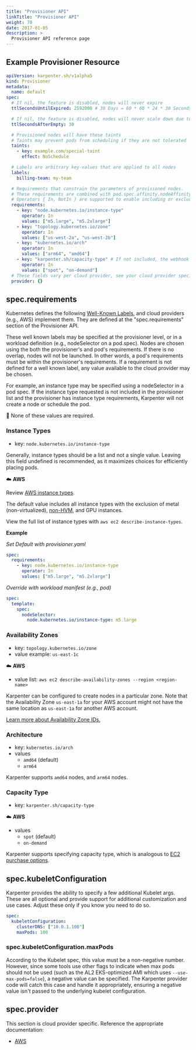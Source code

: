 ```yaml
---
title: "Provisioner API"
linkTitle: "Provisioner API"
weight: 70
date: 2017-01-05
description: >
  Provisioner API reference page
---
```


## Example Provisioner Resource

```yaml
apiVersion: karpenter.sh/v1alpha5
kind: Provisioner
metadata:
  name: default
spec:
  # If nil, the feature is disabled, nodes will never expire
  ttlSecondsUntilExpired: 2592000 # 30 Days = 60 * 60 * 24 * 30 Seconds;

  # If nil, the feature is disabled, nodes will never scale down due to low utilization
  ttlSecondsAfterEmpty: 30

  # Provisioned nodes will have these taints
  # Taints may prevent pods from scheduling if they are not tolerated
  taints:
    - key: example.com/special-taint
      effect: NoSchedule

  # Labels are arbitrary key-values that are applied to all nodes
  labels:
    billing-team: my-team

  # Requirements that constrain the parameters of provisioned nodes.
  # These requirements are combined with pod.spec.affinity.nodeAffinity rules.
  # Operators { In, NotIn } are supported to enable including or excluding values
  requirements:
    - key: "node.kubernetes.io/instance-type" 
      operator: In
      values: ["m5.large", "m5.2xlarge"]
    - key: "topology.kubernetes.io/zone" 
      operator: In
      values: ["us-west-2a", "us-west-2b"]
    - key: "kubernetes.io/arch" 
      operator: In
      values: ["arm64", "amd64"]
    - key: "karpenter.sh/capacity-type" # If not included, the webhook for the AWS cloud provider will default to on-demand
      operator: In
      values: ["spot", "on-demand"]
  # These fields vary per cloud provider, see your cloud provider specific documentation
  provider: {}
```

## spec.requirements

Kubernetes defines the following [Well-Known Labels](https://kubernetes.io/docs/reference/labels-annotations-taints/), and cloud providers (e.g., AWS) implement them. They are defined at the "spec.requirements" section of the Provisioner API. 

These well known labels may be specified at the provisioner level, or in a workload definition (e.g., nodeSelector on a pod.spec). Nodes are chosen using the both the provisioner's and pod's requirements. If there is no overlap, nodes will not be launched. In other words, a pod's requirements must be within the provisioner's requirements. If a requirement is not defined for a well known label, any value available to the cloud provider may be chosen.

For example, an instance type may be specified using a nodeSelector in a pod spec. If the instance type requested is not included in the provisioner list and the provisioner has instance type requirements, Karpenter will not create a node or schedule the pod. 

📝 None of these values are required. 

### Instance Types

- key: `node.kubernetes.io/instance-type`

Generally, instance types should be a list and not a single value. Leaving this field undefined is recommended, as it maximizes choices for efficiently placing pods. 

☁️ **AWS**

Review [AWS instance types](https://aws.amazon.com/ec2/instance-types/).

The default value includes all instance types with the exclusion of metal
(non-virtualized),
[non-HVM](https://docs.aws.amazon.com/AWSEC2/latest/UserGuide/virtualization_types.html),
and GPU instances.

View the full list of instance types with `aws ec2 describe-instance-types`.

**Example**

*Set Default with provisioner.yaml*

```yaml
spec:
  requirements:
    - key: node.kubernetes.io/instance-type
      operator: In
      values: ["m5.large", "m5.2xlarge"]
```

*Override with workload manifest (e.g., pod)*

```yaml
spec:
  template:
    spec:
      nodeSelector:
        node.kubernetes.io/instance-type: m5.large
```

### Availability Zones

- key: `topology.kubernetes.io/zone`
- value example: `us-east-1c`

☁️ **AWS**

- value list: `aws ec2 describe-availability-zones --region <region-name>`

Karpenter can be configured to create nodes in a particular zone. Note that the Availability Zone `us-east-1a` for your AWS account might not have the same location as `us-east-1a` for another AWS account.

[Learn more about Availability Zone
IDs.](https://docs.aws.amazon.com/ram/latest/userguide/working-with-az-ids.html)

### Architecture

- key: `kubernetes.io/arch`
- values
  - `amd64` (default)
  - `arm64`

Karpenter supports `amd64` nodes, and `arm64` nodes.


### Capacity Type

- key: `karpenter.sh/capacity-type`

☁️ **AWS**

- values
  - `spot` (default)
  - `on-demand` 

Karpenter supports specifying capacity type, which is analogous to [EC2 purchase options](https://docs.aws.amazon.com/AWSEC2/latest/UserGuide/instance-purchasing-options.html).


## spec.kubeletConfiguration

Karpenter provides the ability to specify a few additional Kubelet args. These are all optional and provide support for 
additional customization and use cases. Adjust these only if you know you need to do so.

```yaml
spec:
  kubeletConfiguration:
    clusterDNS: ["10.0.1.100"]
    maxPods: 100
```

### spec.kubeletConfiguration.maxPods

According to the Kubelet spec, this value must be a non-negative number. However, since some tools use other flags to 
indicate when max pods should not be used (such as the AL2 EKS-optimized AMI which uses `--use-max-pods=false`), a 
negative value can be specified. The Karpenter provider code will catch this case and handle it appropriately, ensuring 
a negative value isn't passed to the underlying kubelet configuration.


## spec.provider

This section is cloud provider specific. Reference the appropriate documentation:

- [AWS](../aws/provisioning/)



